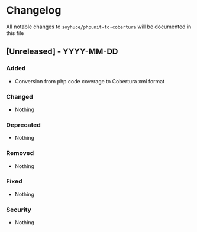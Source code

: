 # Changelog

All notable changes to `soyhuce/phpunit-to-cobertura` will be documented in this file

## [Unreleased] - YYYY-MM-DD
### Added
- Conversion from php code coverage to Cobertura xml format

### Changed
- Nothing

### Deprecated
- Nothing

### Removed
- Nothing

### Fixed
- Nothing

### Security
- Nothing
